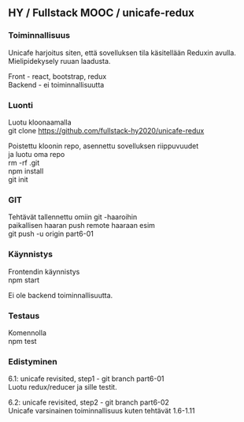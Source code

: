 
## HY / Fullstack MOOC / unicafe-redux

### Toiminnallisuus  

Unicafe harjoitus siten, että sovelluksen tila käsitellään Reduxin avulla.  
Mielipidekysely ruuan laadusta.  

Front - react, bootstrap, redux  
Backend - ei toiminnallisuutta  
 

### Luonti  

Luotu kloonaamalla  
git clone https://github.com/fullstack-hy2020/unicafe-redux

Poistettu kloonin repo, asennettu sovelluksen riippuvuudet  
ja luotu oma repo  
rm -rf .git  
npm install  
git init   

### GIT

Tehtävät tallennettu omiin git -haaroihin  
paikallisen haaran push remote haaraan esim  
git push -u origin part6-01  

### Käynnistys  
Frontendin käynnistys  
npm start  

Ei ole backend toiminnallisuutta.  

### Testaus  
Komennolla  
npm test  

### Edistyminen

6.1: unicafe revisited, step1 - git branch part6-01  
Luotu redux/reducer ja sille testit.  

6.2: unicafe revisited, step2  - git branch part6-02  
Unicafe varsinainen toiminnallisuus kuten tehtävät 1.6-1.11  





